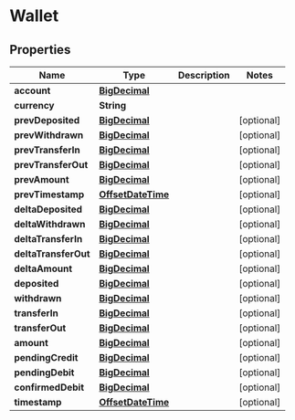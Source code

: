 
# Wallet

## Properties
Name | Type | Description | Notes
------------ | ------------- | ------------- | -------------
**account** | [**BigDecimal**](BigDecimal.md) |  | 
**currency** | **String** |  | 
**prevDeposited** | [**BigDecimal**](BigDecimal.md) |  |  [optional]
**prevWithdrawn** | [**BigDecimal**](BigDecimal.md) |  |  [optional]
**prevTransferIn** | [**BigDecimal**](BigDecimal.md) |  |  [optional]
**prevTransferOut** | [**BigDecimal**](BigDecimal.md) |  |  [optional]
**prevAmount** | [**BigDecimal**](BigDecimal.md) |  |  [optional]
**prevTimestamp** | [**OffsetDateTime**](OffsetDateTime.md) |  |  [optional]
**deltaDeposited** | [**BigDecimal**](BigDecimal.md) |  |  [optional]
**deltaWithdrawn** | [**BigDecimal**](BigDecimal.md) |  |  [optional]
**deltaTransferIn** | [**BigDecimal**](BigDecimal.md) |  |  [optional]
**deltaTransferOut** | [**BigDecimal**](BigDecimal.md) |  |  [optional]
**deltaAmount** | [**BigDecimal**](BigDecimal.md) |  |  [optional]
**deposited** | [**BigDecimal**](BigDecimal.md) |  |  [optional]
**withdrawn** | [**BigDecimal**](BigDecimal.md) |  |  [optional]
**transferIn** | [**BigDecimal**](BigDecimal.md) |  |  [optional]
**transferOut** | [**BigDecimal**](BigDecimal.md) |  |  [optional]
**amount** | [**BigDecimal**](BigDecimal.md) |  |  [optional]
**pendingCredit** | [**BigDecimal**](BigDecimal.md) |  |  [optional]
**pendingDebit** | [**BigDecimal**](BigDecimal.md) |  |  [optional]
**confirmedDebit** | [**BigDecimal**](BigDecimal.md) |  |  [optional]
**timestamp** | [**OffsetDateTime**](OffsetDateTime.md) |  |  [optional]



